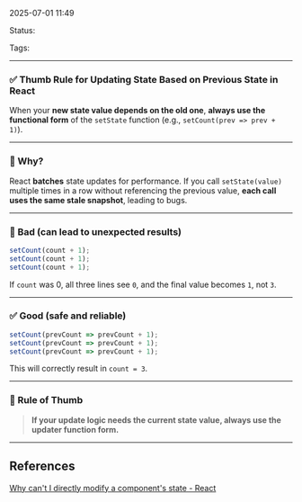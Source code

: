 
2025-07-01 11:49

Status:

Tags:

---
### ✅ **Thumb Rule for Updating State Based on Previous State in React**

When your **new state value depends on the old one**, **always use the functional form** of the `setState` function (e.g., `setCount(prev => prev + 1)`).

---

### 🔁 Why?

React **batches** state updates for performance. If you call `setState(value)` multiple times in a row without referencing the previous value, **each call uses the same stale snapshot**, leading to bugs.

---

### 🚫 Bad (can lead to unexpected results)

```jsx
setCount(count + 1);
setCount(count + 1);
setCount(count + 1);
```

If `count` was 0, all three lines see `0`, and the final value becomes `1`, not `3`.

---

### ✅ Good (safe and reliable)

```jsx
setCount(prevCount => prevCount + 1);
setCount(prevCount => prevCount + 1);
setCount(prevCount => prevCount + 1);
```

This will correctly result in `count = 3`.

---

### 🧠 Rule of Thumb

> **If your update logic needs the current state value, always use the updater function form.**

---
## References

[Why can't I directly modify a component's state - React](6%20-%20Main%20notes/Frontend/React/Why%20can't%20I%20directly%20modify%20a%20component's%20state%20-%20React.md)
